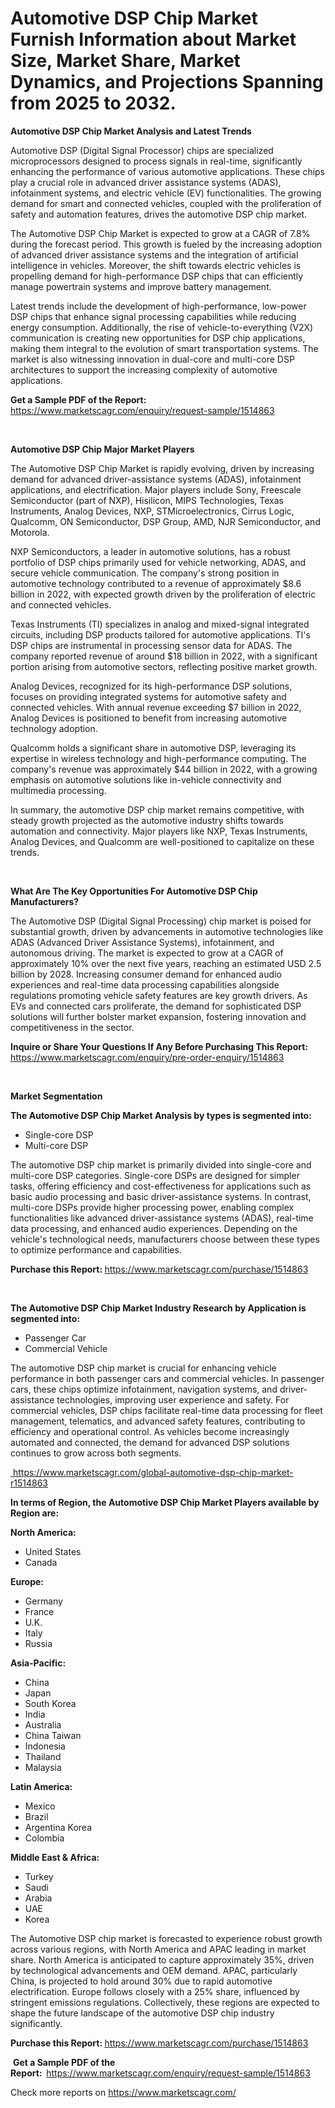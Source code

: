 <p><h1>Automotive DSP Chip Market Furnish Information about Market Size, Market Share, Market Dynamics, and Projections Spanning from 2025 to 2032.</h1></p><p><strong>Automotive DSP Chip Market Analysis and Latest Trends</strong></p>
<p><p>Automotive DSP (Digital Signal Processor) chips are specialized microprocessors designed to process signals in real-time, significantly enhancing the performance of various automotive applications. These chips play a crucial role in advanced driver assistance systems (ADAS), infotainment systems, and electric vehicle (EV) functionalities. The growing demand for smart and connected vehicles, coupled with the proliferation of safety and automation features, drives the automotive DSP chip market.</p><p>The Automotive DSP Chip Market is expected to grow at a CAGR of 7.8% during the forecast period. This growth is fueled by the increasing adoption of advanced driver assistance systems and the integration of artificial intelligence in vehicles. Moreover, the shift towards electric vehicles is propelling demand for high-performance DSP chips that can efficiently manage powertrain systems and improve battery management.</p><p>Latest trends include the development of high-performance, low-power DSP chips that enhance signal processing capabilities while reducing energy consumption. Additionally, the rise of vehicle-to-everything (V2X) communication is creating new opportunities for DSP chip applications, making them integral to the evolution of smart transportation systems. The market is also witnessing innovation in dual-core and multi-core DSP architectures to support the increasing complexity of automotive applications.</p></p>
<p><strong>Get a Sample PDF of the Report:&nbsp;</strong> <a href="https://www.marketscagr.com/enquiry/request-sample/1514863?utm_campaign=1886&utm_medium=2&utm_source=Github&utm_content=ia&utm_term=18012025&utm_id=automotive-dsp-chip">https://www.marketscagr.com/enquiry/request-sample/1514863</a></p>
<p>&nbsp;</p>
<p><strong>Automotive DSP Chip Major Market Players</strong></p>
<p><p>The Automotive DSP Chip Market is rapidly evolving, driven by increasing demand for advanced driver-assistance systems (ADAS), infotainment applications, and electrification. Major players include Sony, Freescale Semiconductor (part of NXP), Hisilicon, MIPS Technologies, Texas Instruments, Analog Devices, NXP, STMicroelectronics, Cirrus Logic, Qualcomm, ON Semiconductor, DSP Group, AMD, NJR Semiconductor, and Motorola.</p><p>NXP Semiconductors, a leader in automotive solutions, has a robust portfolio of DSP chips primarily used for vehicle networking, ADAS, and secure vehicle communication. The company's strong position in automotive technology contributed to a revenue of approximately $8.6 billion in 2022, with expected growth driven by the proliferation of electric and connected vehicles.</p><p>Texas Instruments (TI) specializes in analog and mixed-signal integrated circuits, including DSP products tailored for automotive applications. TI's DSP chips are instrumental in processing sensor data for ADAS. The company reported revenue of around $18 billion in 2022, with a significant portion arising from automotive sectors, reflecting positive market growth.</p><p>Analog Devices, recognized for its high-performance DSP solutions, focuses on providing integrated systems for automotive safety and connected vehicles. With annual revenue exceeding $7 billion in 2022, Analog Devices is positioned to benefit from increasing automotive technology adoption.</p><p>Qualcomm holds a significant share in automotive DSP, leveraging its expertise in wireless technology and high-performance computing. The company's revenue was approximately $44 billion in 2022, with a growing emphasis on automotive solutions like in-vehicle connectivity and multimedia processing.</p><p>In summary, the automotive DSP chip market remains competitive, with steady growth projected as the automotive industry shifts towards automation and connectivity. Major players like NXP, Texas Instruments, Analog Devices, and Qualcomm are well-positioned to capitalize on these trends.</p></p>
<p>&nbsp;</p>
<p><strong>What Are The Key Opportunities For Automotive DSP Chip Manufacturers?</strong></p>
<p><p>The Automotive DSP (Digital Signal Processing) chip market is poised for substantial growth, driven by advancements in automotive technologies like ADAS (Advanced Driver Assistance Systems), infotainment, and autonomous driving. The market is expected to grow at a CAGR of approximately 10% over the next five years, reaching an estimated USD 2.5 billion by 2028. Increasing consumer demand for enhanced audio experiences and real-time data processing capabilities alongside regulations promoting vehicle safety features are key growth drivers. As EVs and connected cars proliferate, the demand for sophisticated DSP solutions will further bolster market expansion, fostering innovation and competitiveness in the sector.</p></p>
<p><strong>Inquire or Share Your Questions If Any Before Purchasing This Report:</strong> <a href="https://www.marketscagr.com/enquiry/pre-order-enquiry/1514863?utm_campaign=1886&utm_medium=2&utm_source=Github&utm_content=ia&utm_term=18012025&utm_id=automotive-dsp-chip">https://www.marketscagr.com/enquiry/pre-order-enquiry/1514863</a></p>
<p>&nbsp;</p>
<p><strong>Market Segmentation</strong></p>
<p><strong>The Automotive DSP Chip Market Analysis by types is segmented into:</strong></p>
<p><ul><li>Single-core DSP</li><li>Multi-core DSP</li></ul></p>
<p><p>The automotive DSP chip market is primarily divided into single-core and multi-core DSP categories. Single-core DSPs are designed for simpler tasks, offering efficiency and cost-effectiveness for applications such as basic audio processing and basic driver-assistance systems. In contrast, multi-core DSPs provide higher processing power, enabling complex functionalities like advanced driver-assistance systems (ADAS), real-time data processing, and enhanced audio experiences. Depending on the vehicle's technological needs, manufacturers choose between these types to optimize performance and capabilities.</p></p>
<p><strong>Purchase this Report:&nbsp;</strong><a href="https://www.marketscagr.com/purchase/1514863?utm_campaign=1886&utm_medium=2&utm_source=Github&utm_content=ia&utm_term=18012025&utm_id=automotive-dsp-chip">https://www.marketscagr.com/purchase/1514863</a></p>
<p>&nbsp;</p>
<p><strong>The Automotive DSP Chip Market Industry Research by Application is segmented into:</strong></p>
<p><ul><li>Passenger Car</li><li>Commercial Vehicle</li></ul></p>
<p><p>The automotive DSP chip market is crucial for enhancing vehicle performance in both passenger cars and commercial vehicles. In passenger cars, these chips optimize infotainment, navigation systems, and driver-assistance technologies, improving user experience and safety. For commercial vehicles, DSP chips facilitate real-time data processing for fleet management, telematics, and advanced safety features, contributing to efficiency and operational control. As vehicles become increasingly automated and connected, the demand for advanced DSP solutions continues to grow across both segments.</p></p>
<p><a href="https://www.marketscagr.com/global-automotive-dsp-chip-market-r1514863?utm_campaign=1886&utm_medium=2&utm_source=Github&utm_content=ia&utm_term=18012025&utm_id=automotive-dsp-chip">&nbsp;https://www.marketscagr.com/global-automotive-dsp-chip-market-r1514863</a></p>
<p><strong>In terms of Region, the Automotive DSP Chip Market Players available by Region are:</strong></p>
<p>
    <p> <strong> North America: </strong>
        <ul>
            <li>United States</li>
            <li>Canada</li>
        </ul>
        </p> 
    <p> <strong> Europe: </strong>
        <ul>
            <li>Germany</li>
            <li>France</li>
            <li>U.K.</li>
            <li>Italy</li>
            <li>Russia</li>
        </ul>
        </p> 
    <p> <strong> Asia-Pacific: </strong>
        <ul>
            <li>China</li>
            <li>Japan</li>
            <li>South Korea</li>
            <li>India</li>
            <li>Australia</li>
            <li>China Taiwan</li>
            <li>Indonesia</li>
            <li>Thailand</li>
            <li>Malaysia</li>
        </ul>
        </p> 
    <p> <strong> Latin America: </strong>
        <ul>
            <li>Mexico</li>
            <li>Brazil</li>
            <li>Argentina Korea</li>
            <li>Colombia</li>
        </ul>
        </p> 
    <p> <strong> Middle East & Africa: </strong>
        <ul>
            <li>Turkey</li>
            <li>Saudi</li>
            <li>Arabia</li>
            <li>UAE</li>
            <li>Korea</li>
        </ul>
    </p>
    </p>
<p><p>The Automotive DSP chip market is forecasted to experience robust growth across various regions, with North America and APAC leading in market share. North America is anticipated to capture approximately 35%, driven by technological advancements and OEM demand. APAC, particularly China, is projected to hold around 30% due to rapid automotive electrification. Europe follows closely with a 25% share, influenced by stringent emissions regulations. Collectively, these regions are expected to shape the future landscape of the automotive DSP chip industry significantly.</p></p>
<p><strong>Purchase this Report: </strong><a href="https://www.marketscagr.com/purchase/1514863?utm_campaign=1886&utm_medium=2&utm_source=Github&utm_content=ia&utm_term=18012025&utm_id=automotive-dsp-chip">https://www.marketscagr.com/purchase/1514863</a></p>
<p>&nbsp;<strong>Get a Sample PDF of the Report:&nbsp;&nbsp;</strong><a href="https://www.marketscagr.com/enquiry/request-sample/1514863?utm_campaign=1886&utm_medium=2&utm_source=Github&utm_content=ia&utm_term=18012025&utm_id=automotive-dsp-chip">https://www.marketscagr.com/enquiry/request-sample/1514863</a></p>
<p><strong></strong></p>
<p>Check more reports on <a href="https://www.marketscagr.com/?utm_campaign=1886&utm_medium=2&utm_source=Github&utm_content=ia&utm_term=18012025&utm_id=automotive-dsp-chip">https://www.marketscagr.com/</a></p>